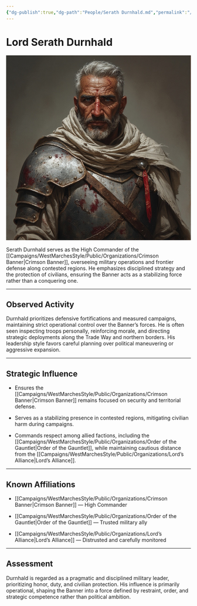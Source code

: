 ```yaml
---
{"dg-publish":true,"dg-path":"People/Serath Durnhald.md","permalink":"/people/serath-durnhald/","tags":["NPC","CrimsonBanner"],"dgShowFileTree":true}
---
```


# **Lord Serath Durnhald**

![Serath_Durnhald.jpg](/img/user/_assets/WestMarchesStyle/NPC%20Portraits/Serath_Durnhald.jpg)

Serath Durnhald serves as the High Commander of the [[Campaigns/WestMarchesStyle/Public/Organizations/Crimson Banner\|Crimson Banner]], overseeing military operations and frontier defense along contested regions. He emphasizes disciplined strategy and the protection of civilians, ensuring the Banner acts as a stabilizing force rather than a conquering one.

---

## Observed Activity

Durnhald prioritizes defensive fortifications and measured campaigns, maintaining strict operational control over the Banner’s forces. He is often seen inspecting troops personally, reinforcing morale, and directing strategic deployments along the Trade Way and northern borders. His leadership style favors careful planning over political maneuvering or aggressive expansion.

---

## Strategic Influence

- Ensures the [[Campaigns/WestMarchesStyle/Public/Organizations/Crimson Banner\|Crimson Banner]] remains focused on security and territorial defense.
    
- Serves as a stabilizing presence in contested regions, mitigating civilian harm during campaigns.
    
- Commands respect among allied factions, including the [[Campaigns/WestMarchesStyle/Public/Organizations/Order of the Gauntlet\|Order of the Gauntlet]], while maintaining cautious distance from the [[Campaigns/WestMarchesStyle/Public/Organizations/Lord’s Alliance\|Lord’s Alliance]].
    

---

## Known Affiliations

- [[Campaigns/WestMarchesStyle/Public/Organizations/Crimson Banner\|Crimson Banner]] — High Commander
    
- [[Campaigns/WestMarchesStyle/Public/Organizations/Order of the Gauntlet\|Order of the Gauntlet]] — Trusted military ally
    
- [[Campaigns/WestMarchesStyle/Public/Organizations/Lord’s Alliance\|Lord’s Alliance]] — Distrusted and carefully monitored
    

---

## Assessment

Durnhald is regarded as a pragmatic and disciplined military leader, prioritizing honor, duty, and civilian protection. His influence is primarily operational, shaping the Banner into a force defined by restraint, order, and strategic competence rather than political ambition.